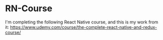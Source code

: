 # RN-Course
I'm completing the following React Native course, and this is my work from it: https://www.udemy.com/course/the-complete-react-native-and-redux-course/
